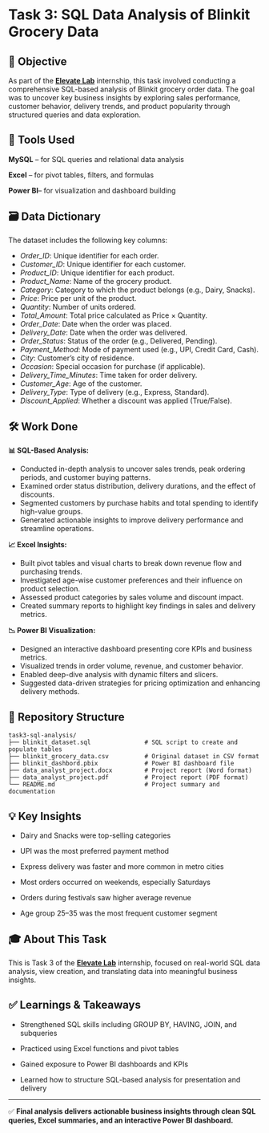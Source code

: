 # Task 3: SQL Data Analysis of Blinkit Grocery Data

## 📌 Objective
As part of the [**Elevate Lab**](https://www.linkedin.com/company/bebwwijwi/) internship, this task involved conducting a comprehensive SQL-based analysis of Blinkit grocery order data. The goal was to uncover key business insights by exploring sales performance, customer behavior, delivery trends, and product popularity through structured queries and data exploration.

## 🧰 Tools Used
**MySQL** – for SQL queries and relational data analysis

**Excel** – for pivot tables, filters, and formulas

**Power BI**– for visualization and dashboard building

## 🗃 Data Dictionary
The dataset includes the following key columns:

- *Order_ID*: Unique identifier for each order.
- *Customer_ID*: Unique identifier for each customer.
- *Product_ID*: Unique identifier for each product.
- *Product_Name*: Name of the grocery product.
- *Category*: Category to which the product belongs (e.g., Dairy, Snacks).
- *Price*: Price per unit of the product.
- *Quantity*: Number of units ordered.
- *Total_Amount*: Total price calculated as Price × Quantity.
- *Order_Date*: Date when the order was placed.
- *Delivery_Date*: Date when the order was delivered.
- *Order_Status*: Status of the order (e.g., Delivered, Pending).
- *Payment_Method*: Mode of payment used (e.g., UPI, Credit Card, Cash).
- *City*: Customer’s city of residence.
- *Occasion*: Special occasion for purchase (if applicable).
- *Delivery_Time_Minutes*: Time taken for order delivery.
- *Customer_Age*: Age of the customer.
- *Delivery_Type*: Type of delivery (e.g., Express, Standard).
- *Discount_Applied*: Whether a discount was applied (True/False).

## 🛠 Work Done
**📊 SQL-Based Analysis:**
- Conducted in-depth analysis to uncover sales trends, peak ordering periods, and customer buying patterns.
- Examined order status distribution, delivery durations, and the effect of discounts.
- Segmented customers by purchase habits and total spending to identify high-value groups.
- Generated actionable insights to improve delivery performance and streamline operations.

**📈 Excel Insights:**
- Built pivot tables and visual charts to break down revenue flow and purchasing trends.
- Investigated age-wise customer preferences and their influence on product selection.
- Assessed product categories by sales volume and discount impact.
- Created summary reports to highlight key findings in sales and delivery metrics.

**📉 Power BI Visualization:**
- Designed an interactive dashboard presenting core KPIs and business metrics.
- Visualized trends in order volume, revenue, and customer behavior.
- Enabled deep-dive analysis with dynamic filters and slicers.
- Suggested data-driven strategies for pricing optimization and enhancing delivery methods.

## 📁 Repository Structure
```
task3-sql-analysis/
├── blinkit_dataset.sql               # SQL script to create and populate tables
├── blinkit_grocery_data.csv          # Original dataset in CSV format
├── blinkit_dashbord.pbix             # Power BI dashboard file
├── data_analyst_project.docx         # Project report (Word format)
├── data_analyst_project.pdf          # Project report (PDF format)                       
└── README.md                         # Project summary and documentation
```

## 💡 Key Insights

- Dairy and Snacks were top-selling categories

- UPI was the most preferred payment method

- Express delivery was faster and more common in metro cities

- Most orders occurred on weekends, especially Saturdays

- Orders during festivals saw higher average revenue

- Age group 25–35 was the most frequent customer segment

## 🎓 About This Task
This is Task 3 of the [**Elevate Lab**](https://www.linkedin.com/company/bebwwijwi/) internship, focused on real-world SQL data analysis, view creation, and translating data into meaningful business insights.

## ✅ Learnings & Takeaways

- Strengthened SQL skills including GROUP BY, HAVING, JOIN, and subqueries

- Practiced using Excel functions and pivot tables

- Gained exposure to Power BI dashboards and KPIs

- Learned how to structure SQL-based analysis for presentation and delivery

---

✅ **Final analysis delivers actionable business insights through clean SQL queries, Excel summaries, and an interactive Power BI dashboard.**


